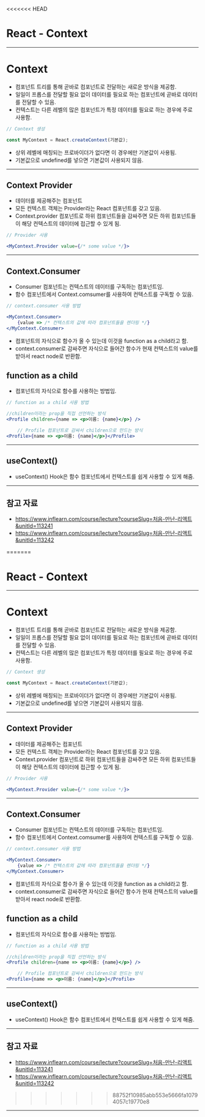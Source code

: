 <<<<<<< HEAD
# React - Context

------

# Context

- 컴포넌트 트리를 통해 곧바로 컴포넌트로 전달하는 새로운 방식을 제공함.
- 일일이 프롭스를 전달할 필요 없이 데이터를 필요로 하는 컴포넌트에 곧바로 데이터를 전달할 수 있음.
- 컨텍스트는 다른 레벨의 많은 컴포넌트가 특정 데이터를 필요로 하는 경우에 주로 사용함.

```jsx
// Context 생성

const MyContext = React.createContext(기본값);
```

- 상위 레벨에 매칭되는 프로바이더가 없다면 이 경우에만 기본값이 사용됨.
- 기본값으로 undefined를 넣으면 기본값이 사용되지 않음.

------

## Context Provider

- 데이터를 제공해주는 컴포넌트
- 모든 컨텍스트 객체는 Provider라는 React 컴포넌트를 갖고 있음.
- Context.provider 컴포넌트로 하위 컴포넌트들을 감싸주면 모든 하위 컴포넌트들이 해당 컨텍스트의 데이터에 접근할 수 있게 됨.

```jsx
// Provider 사용

<MyContext.Provider value={/* some value */}>
```

------

## Context.Consumer

- Consumer 컴포넌트는 컨텍스트의 데이터를 구독하는 컴포넌트임.
- 함수 컴포넌트에서 Context.comsumer를 사용하여 컨텍스트를 구독할 수 있음.

```jsx
// context.consumer 사용 방법

<MyContext.Consumer>
    {value => /* 컨텍스트의 값에 따라 컴포넌트들을 렌더링 */}
</MyContext.Consumer>
```

- 컴포넌트의 자식으로 함수가 올 수 있는데 이것을 function as a child라고 함.
- context.consumer로 감싸주면 자식으로 들어간 함수가 현재 컨텍스트의 value를 받아서 react node로 반환함.

## function as a child

- 컴포넌트의 자식으로 함수를 사용하는 방법임.

```jsx
// function as a child 사용 방법

//children이라는 prop을 직접 선언하는 방식
<Profile children={name => <p>이름: {name}</p>} />

	// Profile 컴포넌트로 감싸서 children으로 만드는 방식
<Profile>{name => <p>이름: {name}</p>}</Profile>
```

------

## useContext()

- useContext() Hook은 함수 컴포넌트에서 컨텍스트를 쉽게 사용할 수 있게 해줌.

------

## 참고 자료

- https://www.inflearn.com/course/lecture?courseSlug=처음-만난-리액트&unitId=113241
- https://www.inflearn.com/course/lecture?courseSlug=처음-만난-리액트&unitId=113242

=======
# React - Context

------

# Context

- 컴포넌트 트리를 통해 곧바로 컴포넌트로 전달하는 새로운 방식을 제공함.
- 일일이 프롭스를 전달할 필요 없이 데이터를 필요로 하는 컴포넌트에 곧바로 데이터를 전달할 수 있음.
- 컨텍스트는 다른 레벨의 많은 컴포넌트가 특정 데이터를 필요로 하는 경우에 주로 사용함.

```jsx
// Context 생성

const MyContext = React.createContext(기본값);
```

- 상위 레벨에 매칭되는 프로바이더가 없다면 이 경우에만 기본값이 사용됨.
- 기본값으로 undefined를 넣으면 기본값이 사용되지 않음.

------

## Context Provider

- 데이터를 제공해주는 컴포넌트
- 모든 컨텍스트 객체는 Provider라는 React 컴포넌트를 갖고 있음.
- Context.provider 컴포넌트로 하위 컴포넌트들을 감싸주면 모든 하위 컴포넌트들이 해당 컨텍스트의 데이터에 접근할 수 있게 됨.

```jsx
// Provider 사용

<MyContext.Provider value={/* some value */}>
```

------

## Context.Consumer

- Consumer 컴포넌트는 컨텍스트의 데이터를 구독하는 컴포넌트임.
- 함수 컴포넌트에서 Context.comsumer를 사용하여 컨텍스트를 구독할 수 있음.

```jsx
// context.consumer 사용 방법

<MyContext.Consumer>
    {value => /* 컨텍스트의 값에 따라 컴포넌트들을 렌더링 */}
</MyContext.Consumer>
```

- 컴포넌트의 자식으로 함수가 올 수 있는데 이것을 function as a child라고 함.
- context.consumer로 감싸주면 자식으로 들어간 함수가 현재 컨텍스트의 value를 받아서 react node로 반환함.

## function as a child

- 컴포넌트의 자식으로 함수를 사용하는 방법임.

```jsx
// function as a child 사용 방법

//children이라는 prop을 직접 선언하는 방식
<Profile children={name => <p>이름: {name}</p>} />

	// Profile 컴포넌트로 감싸서 children으로 만드는 방식
<Profile>{name => <p>이름: {name}</p>}</Profile>
```

------

## useContext()

- useContext() Hook은 함수 컴포넌트에서 컨텍스트를 쉽게 사용할 수 있게 해줌.

------

## 참고 자료

- https://www.inflearn.com/course/lecture?courseSlug=처음-만난-리액트&unitId=113241
- https://www.inflearn.com/course/lecture?courseSlug=처음-만난-리액트&unitId=113242

>>>>>>> 88752f10985abb553e5666fa10794057c19770e8
------
